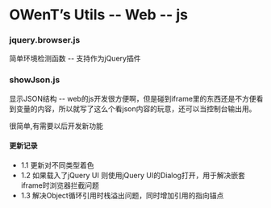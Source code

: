 OWenT’s Utils -- Web -- js
=============

### jquery.browser.js
简单环境检测函数 -- 支持作为jQuery插件

### showJson.js
显示JSON结构 -- web的js开发很方便啊，但是碰到iframe里的东西还是不方便看到变量的内容，所以就写了这么个看json内容的玩意，还可以当控制台输出用。

很简单,有需要以后开发新功能
#### 更新记录
+ 1.1 更新对不同类型着色
+ 1.2 如果载入了jQuery UI 则使用jQuery UI的Dialog打开，用于解决嵌套iframe时浏览器拦截问题
+ 1.3 解决Object循环引用时栈溢出问题，同时增加引用的指向锚点

